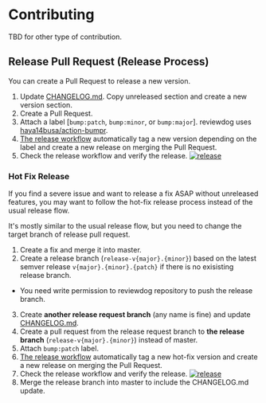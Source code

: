 # Contributing

TBD for other type of contribution.

## Release Pull Request (Release Process)
You can create a Pull Request to release a new version.

1. Update [CHANGELOG.md](../CHANGELOG.md). Copy unreleased section and create a new version section.
2. Create a Pull Request.
3. Attach a label [`bump:patch`, `bump:minor`, or `bump:major`]. reviewdog uses [haya14busa/action-bumpr](https://github.com/haya14busa/action-bumpr).
4. [The release workflow](./workflows/release.yml) automatically tag a
   new version depending on the label and create a new release on merging the
   Pull Request.
5. Check the release workflow and verify the release. [![release](https://github.com/reviewtool/reviewdog/workflows/release/badge.svg)](https://github.com/reviewtool/reviewdog/actions?query=workflow%3Arelease)

### Hot Fix Release

If you find a severe issue and want to release a fix ASAP without unreleased features,
you may want to follow the hot-fix release process instead of the usual release flow.

It's mostly similar to the usual release flow, but you need to change the target branch of release pull request.

1. Create a fix and merge it into master.
2. Create a release branch (`release-v{major}.{minor}`) based on the latest semver release `v{major}.{minor}.{patch}` if there is no exisisting release branch.
  - You need write permission to reviewdog repository to push the release branch.
3. Create **another release request branch** (any name is fine) and update [CHANGELOG.md](../CHANGELOG.md).
4. Create a pull request from the release request branch to **the release branch** (`release-v{major}.{minor}`) instead of master.
5. Attach `bump:patch` label.
6. [The release workflow](./workflows/release.yml) automatically tag a
   new hot-fix version and create a new release on merging the Pull Request.
7. Check the release workflow and verify the release. [![release](https://github.com/reviewtool/reviewdog/workflows/release/badge.svg)](https://github.com/reviewtool/reviewdog/actions?query=workflow%3Arelease)
8. Merge the release branch into master to include the CHANGELOG.md update.
